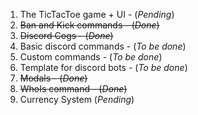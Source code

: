 1. The TicTacToe game + UI - (*Pending*)
2. ~~Ban and Kick commands - (*Done*)~~
3. ~~Discord Cogs - (*Done*)~~
4. Basic discord commands - (*To be done*)
5. Custom commands - (*To be done*)
6. Template for discord bots - (*To be done*)
7. ~~Modals - (*Done*)~~
8. ~~WhoIs command - (*Done*)~~
9. Currency System (*Pending*)